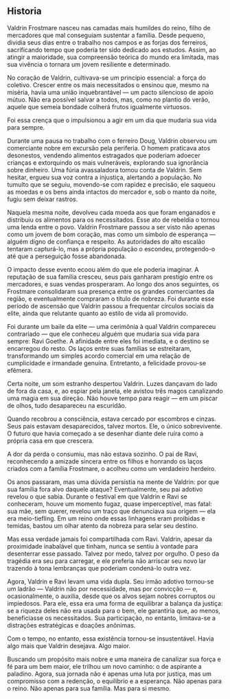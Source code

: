 ## Historia

Valdrin Frostmare nasceu nas camadas mais humildes do reino, filho de mercadores que mal conseguiam sustentar a família. Desde pequeno, dividia seus dias entre o trabalho nos campos e as forjas dos ferreiros, sacrificando tempo que poderia ter sido dedicado aos estudos. Assim, ao atingir a maioridade, sua compreensão teórica do mundo era limitada, mas sua vivência o tornara um jovem resiliente e determinado.

No coração de Valdrin, cultivava-se um princípio essencial: a força do coletivo. Crescer entre os mais necessitados o ensinou que, mesmo na miséria, havia uma união inquebrantável — um pacto silencioso de apoio mútuo. Não era possível salvar a todos, mas, como no plantio do verão, aquele que semeia bondade colherá frutos igualmente virtuosos.

Foi essa crença que o impulsionou a agir em um dia que mudaria sua vida para sempre.

Durante uma pausa no trabalho com o ferreiro Doug, Valdrin observou um comerciante nobre em excursão pela periferia. O homem praticava atos desonestos, vendendo alimentos estragados que poderiam adoecer crianças e extorquindo os mais vulneráveis, explorando sua ignorância sobre dinheiro. Uma fúria avassaladora tomou conta de Valdrin. Sem hesitar, ergueu sua voz contra a injustiça, alertando a população. No tumulto que se seguiu, movendo-se com rapidez e precisão, ele saqueou as moedas e os bens ainda intactos do mercador e, sob o manto da noite, fugiu sem deixar rastros.

Naquela mesma noite, devolveu cada moeda aos que foram enganados e distribuiu os alimentos para os necessitados. Esse ato de rebeldia o tornou uma lenda entre o povo. Valdrin Frostmare passou a ser visto não apenas como um jovem de bom coração, mas como um símbolo de esperança — alguém digno de confiança e respeito. As autoridades do alto escalão tentaram capturá-lo, mas a própria população o escondeu, protegendo-o até que a perseguição fosse abandonada.

O impacto desse evento ecoou além do que ele poderia imaginar. A reputação de sua família cresceu, seus pais ganharam prestígio entre os mercadores, e suas vendas prosperaram. Ao longo dos anos seguintes, os Frostmare consolidaram sua presença entre os grandes comerciantes da região, e eventualmente compraram o título de nobreza. Foi durante esse período de ascensão que Valdrin passou a frequentar círculos sociais da elite, ainda que relutante quanto ao estilo de vida ali promovido.

Foi durante um baile da elite — uma cerimônia à qual Valdrin compareceu contrariado — que ele conheceu alguém que mudaria sua vida para sempre: Ravi Goethe. A afinidade entre eles foi imediata, e o destino se encarregou do resto. Os laços entre suas famílias se estreitaram, transformando um simples acordo comercial em uma relação de cumplicidade e irmandade genuína.
Entretanto, a felicidade provou-se efêmera.

Certa noite, um som estranho despertou Valdrin. Luzes dançavam do lado de fora da casa, e, ao espiar pela janela, ele avistou três magos canalizando uma magia em sua direção. Não houve tempo para reagir — em um piscar de olhos, tudo desapareceu na escuridão.

Quando recobrou a consciência, estava cercado por escombros e cinzas. Seus pais estavam desaparecidos, talvez mortos. Ele, o único sobrevivente. O futuro que havia começado a se desenhar diante dele ruíra como a própria casa em que crescera.

A dor da perda o consumiu, mas não estava sozinho. O pai de Ravi, reconhecendo a amizade sincera entre os filhos e honrando os laços criados com a família Frostmare, o acolheu como um verdadeiro herdeiro.

Os anos passaram, mas uma dúvida persistia na mente de Valdrin: por que sua família fora alvo daquele ataque? Eventualmente, seu pai adotivo revelou o que sabia. Durante o festival em que Valdrin e Ravi se conheceram, houve um momento fugaz, quase imperceptível, mas fatal: sua mãe, sem querer, revelou um traço que denunciava sua origem — ela era meio-tiefling. Em um reino onde essas linhagens eram proibidas e temidas, bastou um olhar atento da nobreza para selar seu destino.

Mas essa verdade jamais foi compartilhada com Ravi. Valdrin, apesar da proximidade inabalável que tinham, nunca se sentiu à vontade para desenterrar esse passado. Talvez por medo, talvez por orgulho. O peso da tragédia era seu para carregar, e ele preferia não arriscar seu novo lar trazendo à tona lembranças que poderiam condená-lo outra vez.

Agora, Valdrin e Ravi levam uma vida dupla. Seu irmão adotivo tornou-se um ladrão — Valdrin não por necessidade, mas por convicção — e, ocasionalmente, o auxilia, desde que os alvos sejam nobres corruptos ou impiedosos. Para ele, essa era uma forma de equilibrar a balança da justiça: se a riqueza deles não era usada para o bem, ele garantiria que, ao menos, beneficiasse os necessitados. Sua participação, no entanto, limitava-se a distrações estratégicas e doações anônimas.

Com o tempo, no entanto, essa existência tornou-se insustentável. Havia algo mais que Valdrin desejava. Algo maior.

Buscando um propósito mais nobre e uma maneira de canalizar sua força e fé para um bem maior, ele trilhou um novo caminho: o de aspirante a paladino. Agora, sua jornada não é apenas uma luta por justiça, mas um compromisso com a redenção, o equilíbrio e a esperança. Não apenas para o reino. Não apenas para sua família. Mas para si mesmo.